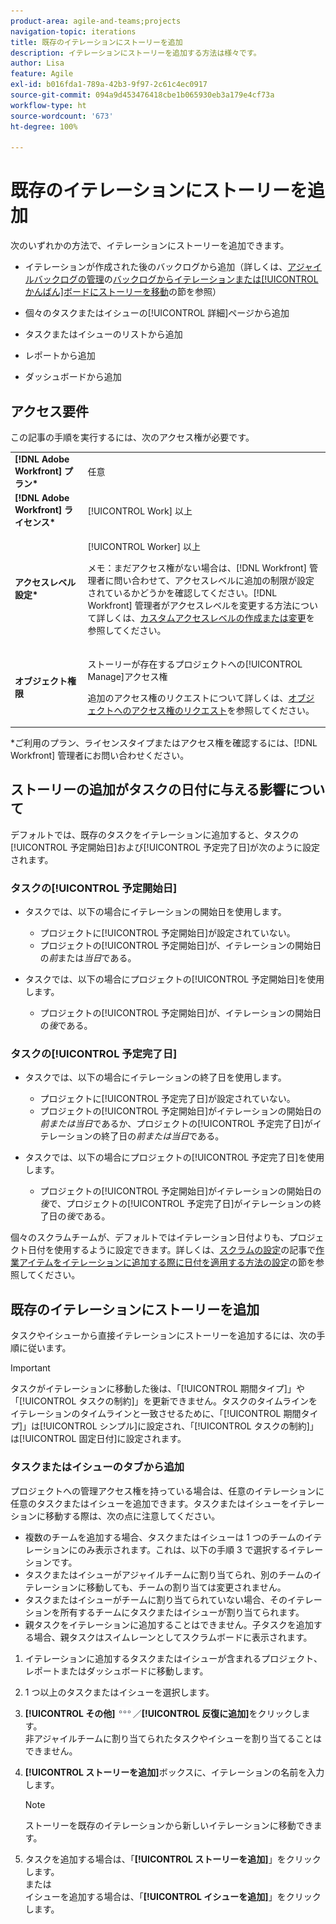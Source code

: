 ```yaml
---
product-area: agile-and-teams;projects
navigation-topic: iterations
title: 既存のイテレーションにストーリーを追加
description: イテレーションにストーリーを追加する方法は様々です。
author: Lisa
feature: Agile
exl-id: b016fda1-789a-42b3-9f97-2c61c4ec0917
source-git-commit: 094a9d453476418cbe1b065930eb3a179e4cf73a
workflow-type: ht
source-wordcount: '673'
ht-degree: 100%

---
```


# 既存のイテレーションにストーリーを追加

次のいずれかの方法で、イテレーションにストーリーを追加できます。

* イテレーションが作成された後のバックログから追加（詳しくは、[アジャイルバックログの管理](../../../agile/work-in-an-agile-environment/manage-the-agile-backlog.md)の[バックログからイテレーションまたは[!UICONTROL かんばん]ボードにストーリーを移動](../../../agile/work-in-an-agile-environment/manage-the-agile-backlog.md#moving-stories-from-the-backlog)の節を参照）

* 個々のタスクまたはイシューの[!UICONTROL 詳細]ページから追加
* タスクまたはイシューのリストから追加
* レポートから追加
* ダッシュボードから追加

## アクセス要件

この記事の手順を実行するには、次のアクセス権が必要です。

<table style="table-layout:auto"> 
 <col> 
 <col> 
 <tbody> 
  <tr> 
   <td role="rowheader"><strong>[!DNL Adobe Workfront] プラン*</strong></td> 
   <td> <p>任意</p> </td> 
  </tr> 
  <tr> 
   <td role="rowheader"><strong>[!DNL Adobe Workfront] ライセンス*</strong></td> 
   <td> <p>[!UICONTROL Work] 以上</p> </td> 
  </tr> 
  <tr> 
   <td role="rowheader"><strong>アクセスレベル設定*</strong></td> 
   <td> <p>[!UICONTROL Worker] 以上</p> <p>メモ：まだアクセス権がない場合は、[!DNL Workfront] 管理者に問い合わせて、アクセスレベルに追加の制限が設定されているかどうかを確認してください。[!DNL Workfront] 管理者がアクセスレベルを変更する方法について詳しくは、<a href="../../../administration-and-setup/add-users/configure-and-grant-access/create-modify-access-levels.md" class="MCXref xref">カスタムアクセスレベルの作成または変更</a>を参照してください。</p> </td> 
  </tr> 
  <tr> 
   <td role="rowheader"><strong>オブジェクト権限</strong></td> 
   <td> <p>ストーリーが存在するプロジェクトへの[!UICONTROL Manage]アクセス権</p> <p>追加のアクセス権のリクエストについて詳しくは、<a href="../../../workfront-basics/grant-and-request-access-to-objects/request-access.md" class="MCXref xref">オブジェクトへのアクセス権のリクエスト</a>を参照してください。</p> </td> 
  </tr> 
 </tbody> 
</table>

&#42;ご利用のプラン、ライセンスタイプまたはアクセス権を確認するには、[!DNL Workfront] 管理者にお問い合わせください。

## ストーリーの追加がタスクの日付に与える影響について

デフォルトでは、既存のタスクをイテレーションに追加すると、タスクの[!UICONTROL 予定開始日]および[!UICONTROL 予定完了日]が次のように設定されます。

### タスクの[!UICONTROL 予定開始日]

* タスクでは、以下の場合にイテレーションの開始日を使用します。

   * プロジェクトに[!UICONTROL 予定開始日]が設定されていない。
   * プロジェクトの[!UICONTROL 予定開始日]が、イテレーションの開始日の&#x200B;*前*&#x200B;または&#x200B;*当日*&#x200B;である。

* タスクでは、以下の場合にプロジェクトの[!UICONTROL 予定開始日]を使用します。

   * プロジェクトの[!UICONTROL 予定開始日]が、イテレーションの開始日の&#x200B;*後*&#x200B;である。

### タスクの[!UICONTROL 予定完了日]

* タスクでは、以下の場合にイテレーションの終了日を使用します。

   * プロジェクトに[!UICONTROL 予定完了日]が設定されていない。
   * プロジェクトの[!UICONTROL 予定開始日]がイテレーションの開始日の&#x200B;*前または当日*&#x200B;であるか、プロジェクトの[!UICONTROL 予定完了日]がイテレーションの終了日の&#x200B;*前または当日*&#x200B;である。

* タスクでは、以下の場合にプロジェクトの[!UICONTROL 予定完了日]を使用します。

   * プロジェクトの[!UICONTROL 予定開始日]がイテレーションの開始日の&#x200B;*後*&#x200B;で、プロジェクトの[!UICONTROL 予定完了日]がイテレーションの終了日の&#x200B;*後*&#x200B;である。

個々のスクラムチームが、デフォルトではイテレーション日付よりも、プロジェクト日付を使用するように設定できます。詳しくは、[スクラムの設定](../../../agile/get-started-with-agile-in-workfront/configure-scrum.md)の記事で[作業アイテムをイテレーションに追加する際に日付を適用する方法の設定](../../../agile/get-started-with-agile-in-workfront/configure-scrum.md#configur5)の節を参照してください。

## 既存のイテレーションにストーリーを追加

タスクやイシューから直接イテレーションにストーリーを追加するには、次の手順に従います。

>[!IMPORTANT]
>
>タスクがイテレーションに移動した後は、「[!UICONTROL 期間タイプ]」や「[!UICONTROL タスクの制約]」を更新できません。タスクのタイムラインをイテレーションのタイムラインと一致させるために、「[!UICONTROL 期間タイプ]」は[!UICONTROL シンプル]に設定され、「[!UICONTROL タスクの制約]」は[!UICONTROL 固定日付]に設定されます。

### タスクまたはイシューのタブから追加

プロジェクトへの管理アクセス権を持っている場合は、任意のイテレーションに任意のタスクまたはイシューを追加できます。タスクまたはイシューをイテレーションに移動する際は、次の点に注意してください。

* 複数のチームを追加する場合、タスクまたはイシューは 1 つのチームのイテレーションにのみ表示されます。これは、以下の手順 3 で選択するイテレーションです。
* タスクまたはイシューがアジャイルチームに割り当てられ、別のチームのイテレーションに移動しても、チームの割り当ては変更されません。
* タスクまたはイシューがチームに割り当てられていない場合、そのイテレーションを所有するチームにタスクまたはイシューが割り当てられます。
* 親タスクをイテレーションに追加することはできません。子タスクを追加する場合、親タスクはスイムレーンとしてスクラムボードに表示されます。

1. イテレーションに追加するタスクまたはイシューが含まれるプロジェクト、レポートまたはダッシュボードに移動します。
1. 1 つ以上のタスクまたはイシューを選択します。
1. **[!UICONTROL その他]**![](assets/more-icon.png)／**[!UICONTROL 反復に追加]**&#x200B;をクリックします。\
   非アジャイルチームに割り当てられたタスクやイシューを割り当てることはできません。

1. **[!UICONTROL ストーリーを追加]**&#x200B;ボックスに、イテレーションの名前を入力します。

   >[!NOTE]
   >
   >ストーリーを既存のイテレーションから新しいイテレーションに移動できます。

1. タスクを追加する場合は、「**[!UICONTROL ストーリーを追加]**」をクリックします。\
   または\
   イシューを追加する場合は、「**[!UICONTROL イシューを追加]**」をクリックします。
